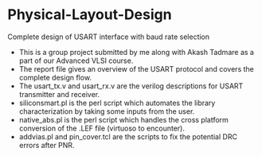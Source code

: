 # Physical-Layout-Design
Complete design of USART interface with baud rate selection
- This is a group project submitted by me along with Akash Tadmare as a part of our Advanced VLSI course.
- The report file gives an overview of the USART protocol and covers the complete design flow.
- The usart_tx.v and usart_rx.v are the verilog descriptions for USART transmitter and receiver.
- siliconsmart.pl is the perl script which automates the library characterization by taking some inputs from the user.
- native_abs.pl is the perl script which handles the cross platform conversion of the .LEF file (virtuoso to encounter).
- addvias.pl and pin_cover.tcl are the scripts to fix the potential DRC errors after PNR.
